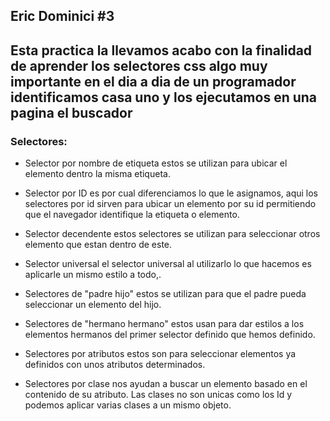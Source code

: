 ## Eric Dominici #3

## Esta practica la llevamos acabo con la finalidad de aprender los selectores css algo muy importante en el dia a dia de un programador identificamos casa uno y los ejecutamos en una pagina el buscador

### Selectores:

- Selector por nombre de etiqueta estos se utilizan para ubicar el elemento dentro la misma etiqueta.

- Selector por ID es por cual diferenciamos lo que le asignamos, aqui los selectores por id sirven para ubicar un elemento por su id permitiendo que el navegador identifique la etiqueta o elemento. 

 - Selector decendente estos selectores se utilizan para seleccionar otros elemento que estan dentro de este.

 - Selector universal el selector universal al utilizarlo lo que hacemos es aplicarle un mismo estilo a todo,.

 - Selectores de "padre hijo" estos se utilizan para que el padre pueda seleccionar un elemento del hijo.

 - Selectores de "hermano hermano" estos usan para dar estilos a los elementos hermanos del primer selector definido que hemos definido.

 - Selectores por atributos estos son para seleccionar elementos ya definidos con unos atributos determinados.

 - Selectores por clase nos ayudan a buscar un elemento basado en el contenido de su atributo. Las clases no son unicas como los Id y podemos aplicar varias clases a un mismo objeto.

